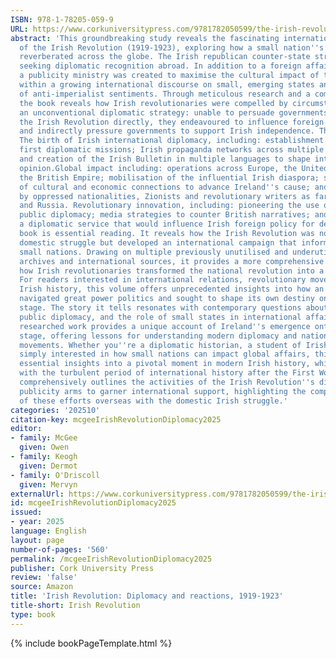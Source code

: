 ```yaml
---
ISBN: 978-1-78205-059-9
URL: https://www.corkuniversitypress.com/9781782050599/the-irish-revolution/
abstract: 'This groundbreaking study reveals the fascinating international dimension
  of the Irish Revolution (1919-1923), exploring how a small nation''s fight for independence
  reverberated across the globe. The Irish republican counter-state strategy required
  seeking diplomatic recognition abroad. In addition to a foreign affairs department,
  a publicity ministry was created to maximise the cultural impact of the Irish struggle
  within a growing international discourse on small, emerging states and the rise
  of anti-imperialist sentiments. Through meticulous research and a compelling narrative,
  the book reveals how Irish revolutionaries were compelled by circumstances to devise
  an unconventional diplomatic strategy: unable to persuade governments to support
  the Irish Revolution directly, they endeavoured to influence foreign public opinion
  and indirectly pressure governments to support Irish independence. The volume examines:
  The birth of Irish international diplomacy, including: establishment of Ireland''s
  first diplomatic missions; Irish propaganda networks across multiple countries;
  and creation of the Irish Bulletin in multiple languages to shape international
  opinion.Global impact including: operations across Europe, the United States, and
  the British Empire; mobilisation of the influential Irish diaspora; strategic use
  of cultural and economic connections to advance Ireland''s cause; and responses
  by oppressed nationalities, Zionists and revolutionary writers as far away as China
  and Russia. Revolutionary innovation, including: pioneering the use of international
  public diplomacy; media strategies to counter British narratives; and instituting
  a diplomatic service that would influence Irish foreign policy for decades. This
  book is essential reading. It reveals how the Irish Revolution was not merely a
  domestic struggle but developed an international campaign that informed other emerging
  small nations. Drawing on multiple previously unutilised and underutilised diplomatic
  archives and international sources, it provides a more comprehensive analysis of
  how Irish revolutionaries transformed the national revolution into a global campaign.
  For readers interested in international relations, revolutionary movements, or modern
  Irish history, this volume offers unprecedented insights into how an emerging nation
  navigated great power politics and sought to shape its own destiny on the world
  stage. The story it tells resonates with contemporary questions about national sovereignty,
  public diplomacy, and the role of small states in international affairs. This thoroughly
  researched work provides a unique account of Ireland''s emergence onto the international
  stage, offering lessons for understanding modern diplomacy and national liberation
  movements. Whether you''re a diplomatic historian, a student of Irish studies, or
  simply interested in how small nations can impact global affairs, this book provides
  essential insights into a pivotal moment in modern Irish history, which coincided
  with the turbulent period of international history after the First World War. It
  comprehensively outlines the activities of the Irish Revolution''s diplomatic and
  publicity arms to garner international support, highlighting the complementary nature
  of these efforts overseas with the domestic Irish struggle.'
categories: '202510'
citation-key: mcgeeIrishRevolutionDiplomacy2025
editor:
- family: McGee
  given: Owen
- family: Keogh
  given: Dermot
- family: O'Driscoll
  given: Mervyn
externalUrl: https://www.corkuniversitypress.com/9781782050599/the-irish-revolution/
id: mcgeeIrishRevolutionDiplomacy2025
issued:
- year: 2025
language: English
layout: page
number-of-pages: '560'
permalink: /mcgeeIrishRevolutionDiplomacy2025
publisher: Cork University Press
review: 'false'
source: Amazon
title: 'Irish Revolution: Diplomacy and reactions, 1919-1923'
title-short: Irish Revolution
type: book
---
```

{% include bookPageTemplate.html %}
